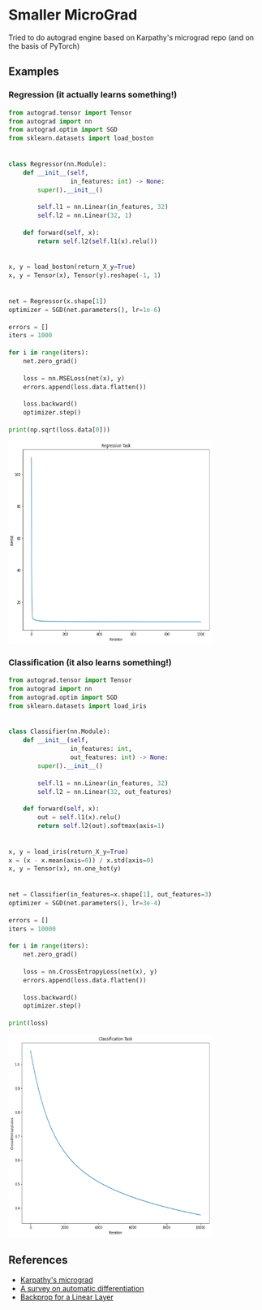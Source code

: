 # Smaller MicroGrad
Tried to do autograd engine based on Karpathy's micrograd repo (and on the basis of PyTorch)

## Examples

### Regression (it actually learns something!)
```python
from autograd.tensor import Tensor
from autograd import nn
from autograd.optim import SGD
from sklearn.datasets import load_boston


class Regressor(nn.Module):
    def __init__(self,
                 in_features: int) -> None:
        super().__init__()

        self.l1 = nn.Linear(in_features, 32)
        self.l2 = nn.Linear(32, 1)
    
    def forward(self, x):
        return self.l2(self.l1(x).relu())


x, y = load_boston(return_X_y=True)
x, y = Tensor(x), Tensor(y).reshape(-1, 1)


net = Regressor(x.shape[1])
optimizer = SGD(net.parameters(), lr=1e-6)

errors = []
iters = 1000

for i in range(iters):
    net.zero_grad()

    loss = nn.MSELoss(net(x), y)
    errors.append(loss.data.flatten())

    loss.backward()
    optimizer.step()

print(np.sqrt(loss.data[0]))
```
<img src="images/regression.png" width="400" height="400" />

### Classification (it also learns something!)
```python
from autograd.tensor import Tensor
from autograd import nn
from autograd.optim import SGD
from sklearn.datasets import load_iris


class Classifier(nn.Module):
    def __init__(self,
                 in_features: int,
                 out_features: int) -> None:
        super().__init__()

        self.l1 = nn.Linear(in_features, 32)
        self.l2 = nn.Linear(32, out_features)
    
    def forward(self, x):
        out = self.l1(x).relu()
        return self.l2(out).softmax(axis=1)


x, y = load_iris(return_X_y=True)
x = (x - x.mean(axis=0)) / x.std(axis=0)
x, y = Tensor(x), nn.one_hot(y)


net = Classifier(in_features=x.shape[1], out_features=3)
optimizer = SGD(net.parameters(), lr=3e-4)

errors = []
iters = 10000

for i in range(iters):
    net.zero_grad()

    loss = nn.CrossEntropyLoss(net(x), y)
    errors.append(loss.data.flatten())

    loss.backward()
    optimizer.step()

print(loss)
```
<img src="images/classification.png" width="400" height="400" />


## References
* [Karpathy's micrograd](https://github.com/karpathy/micrograd)
* [A survey on automatic differentiation](https://arxiv.org/abs/1502.05767)
* [Backprop for a Linear Layer](https://web.eecs.umich.edu/~justincj/teaching/eecs442/notes/linear-backprop.html)
